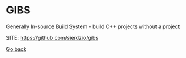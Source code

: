 # GIBS
 
 Generally In-source Build System - build C++ projects without a project
 
 SITE: https://github.com/sierdzio/gibs

 [Go back](https://portable-linux-apps.github.io/apps.html)
